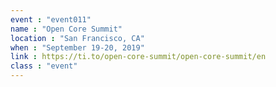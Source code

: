 ```yaml
---
event : "event011"
name : "Open Core Summit"
location : "San Francisco, CA"
when : "September 19-20, 2019"
link : https://ti.to/open-core-summit/open-core-summit/en
class : "event"
---
```

